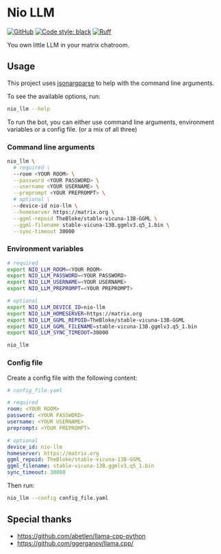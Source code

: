# Nio LLM

[![GitHub](https://img.shields.io/github/license/Laurent2916/nio-llm)](https://github.com/Laurent2916/nio-llm/blob/master/LICENSE)
[![Code style: black](https://img.shields.io/badge/code%20style-black-000000.svg)](https://github.com/psf/black)
[![Ruff](https://img.shields.io/endpoint?url=https://raw.githubusercontent.com/charliermarsh/ruff/main/assets/badge/v1.json)](https://github.com/charliermarsh/ruff)

You own little LLM in your matrix chatroom.

## Usage

This project uses [jsonargparse](https://github.com/omni-us/jsonargparse/) to help with the command line arguments.

To see the available options, run:

```bash
nio_llm --help
```

To run the bot, you can either use command line arguments, environment variables or a config file. (or a mix of all three)

### Command line arguments

```bash
nio_llm \
  # required \
  --room <YOUR ROOM> \
  --password <YOUR PASSWORD> \
  --username <YOUR USERNAME> \
  --preprompt <YOUR PREPROMPT> \
  # optional \
  --device-id nio-llm \
  --homeserver https://matrix.org \
  --ggml-repoid TheBloke/stable-vicuna-13B-GGML \
  --ggml-filename stable-vicuna-13B.ggmlv3.q5_1.bin \
  --sync-timeout 30000
```

### Environment variables

```bash
# required
export NIO_LLM_ROOM=<YOUR ROOM>
export NIO_LLM_PASSWORD=<YOUR PASSWORD>
export NIO_LLM_USERNAME=<YOUR USERNAME>
export NIO_LLM_PREPROMPT=<YOUR PREPROMPT>

# optional
export NIO_LLM_DEVICE_ID=nio-llm
export NIO_LLM_HOMESERVER=https://matrix.org
export NIO_LLM_GGML_REPOID=TheBloke/stable-vicuna-13B-GGML
export NIO_LLM_GGML_FILENAME=stable-vicuna-13B.ggmlv3.q5_1.bin
export NIO_LLM_SYNC_TIMEOUT=30000

nio_llm
```


### Config file

Create a config file with the following content:

```yaml
# config_file.yaml

# required
room: <YOUR ROOM>
password: <YOUR PASSWORD>
username: <YOUR USERNAME>
preprompt: <YOUR PREPROMPT>

# optional
device_id: nio-llm
homeserver: https://matrix.org
ggml_repoid: TheBloke/stable-vicuna-13B-GGML
ggml_filename: stable-vicuna-13B.ggmlv3.q5_1.bin
sync_timeout: 30000
```

Then run:

```bash
nio_llm --config config_file.yaml
```

## Special thanks

- https://github.com/abetlen/llama-cpp-python
- https://github.com/ggerganov/llama.cpp/
